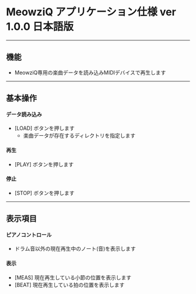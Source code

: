 # MeowziQ アプリケーション仕様 ver 1.0.0 日本語版

---
## 機能
+ MeowziQ専用の楽曲データを読み込みMIDIデバイスで再生します

---
## 基本操作

#### データ読み込み
+ [LOAD] ボタンを押します
    + 楽曲データが存在するディレクトリを指定します

#### 再生
+ [PLAY] ボタンを押します

#### 停止
+ [STOP] ボタンを押します

---
## 表示項目

#### ピアノコントロール
+ ドラム音以外の現在再生中のノート(音)を表示します

#### 表示
+ [MEAS] 現在再生している小節の位置を表示します
+ [BEAT] 現在再生している拍の位置を表示します
